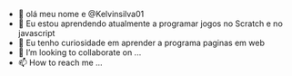 - 👋 olá meu nome e @Kelvinsilva01
- 👀 Eu estou aprendendo atualmente a programar jogos no Scratch e no javascript
- 🌱 Eu tenho curiosidade em aprender a programa paginas em web
- 💞️ I’m looking to collaborate on ...
- 📫 How to reach me ...

<!---
Kelvinsilva01/Kelvinsilva01 is a ✨ special ✨ repository because its `README.md` (this file) appears on your GitHub profile.
You can click the Preview link to take a look at your changes.
--->
